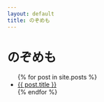 ```yaml
---
layout: default
title: のぞめも
---
```


<h1>のぞめも</h1>

<ul>
  {% for post in site.posts %}
    <li>
      <a href="{{ post.url | relative_url }}">{{ post.title }}</a>
    </li>
  {% endfor %}
</ul>
